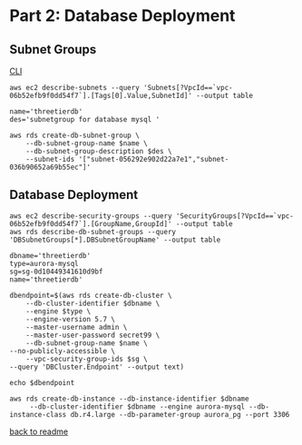 # Part 2: Database Deployment
## Subnet Groups
[CLI](https://docs.aws.amazon.com/cli/latest/reference/rds/create-db-subnet-group.html)
```
aws ec2 describe-subnets --query 'Subnets[?VpcId==`vpc-06b52efb9f0dd54f7`].[Tags[0].Value,SubnetId]' --output table 
```
```
name='threetierdb'
des='subnetgroup for database mysql '

```
```
aws rds create-db-subnet-group \
    --db-subnet-group-name $name \
    --db-subnet-group-description $des \
    --subnet-ids '["subnet-056292e902d22a7e1","subnet-036b90652a69b55ec"]' 

```

## Database Deployment
```
aws ec2 describe-security-groups --query 'SecurityGroups[?VpcId==`vpc-06b52efb9f0dd54f7`].[GroupName,GroupId]' --output table
aws rds describe-db-subnet-groups --query 'DBSubnetGroups[*].DBSubnetGroupName' --output table

```
```
dbname='threetierdb'
type=aurora-mysql
sg=sg-0d10449341610d9bf
name='threetierdb'
```

```
dbendpoint=$(aws rds create-db-cluster \
    --db-cluster-identifier $dbname \
    --engine $type \
    --engine-version 5.7 \
    --master-username admin \
    --master-user-password secret99 \
    --db-subnet-group-name $name \
--no-publicly-accessible \
    --vpc-security-group-ids $sg \
--query 'DBCluster.Endpoint' --output text)

echo $dbendpoint
```
```
aws rds create-db-instance --db-instance-identifier $dbname
     --db-cluster-identifier $dbname --engine aurora-mysql --db-instance-class db.r4.large --db-parameter-group aurora_pg --port 3306
```
[back to readme](readme.md)
